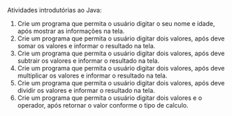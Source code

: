 Atividades introdutórias ao Java:

1. Crie um programa que permita o usuário digitar o seu nome e idade, após mostrar as informações na tela.   
2. Crie um programa que permita o usuário digitar dois valores, após deve somar os valores e informar o resultado na tela. 
3. Crie um programa que permita o usuário digitar dois valores, após deve subtrair os valores e informar o resultado na tela.
4. Crie um programa que permita o usuário digitar dois valores, após deve multiplicar os valores e informar o resultado na tela.
5. Crie um programa que permita o usuário digitar dois valores, após deve dividir os valores e informar o resultado na tela.
6. Crie um programa que permita o usuário digitar dois valores e o operador, após retornar o valor conforme o tipo de calculo.
